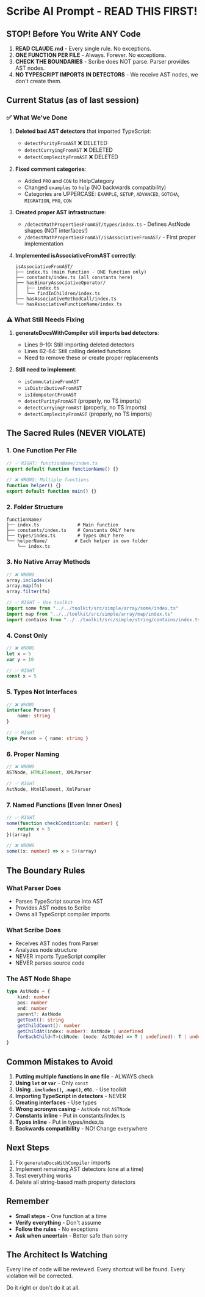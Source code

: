 # Scribe AI Prompt - READ THIS FIRST!

## STOP! Before You Write ANY Code

1. **READ CLAUDE.md** - Every single rule. No exceptions.
2. **ONE FUNCTION PER FILE** - Always. Forever. No exceptions.
3. **CHECK THE BOUNDARIES** - Scribe does NOT parse. Parser provides AST nodes.
4. **NO TYPESCRIPT IMPORTS IN DETECTORS** - We receive AST nodes, we don't create them.

## Current Status (as of last session)

### ✅ What We've Done

1. **Deleted bad AST detectors** that imported TypeScript:
   - `detectPurityFromAST` ❌ DELETED
   - `detectCurryingFromAST` ❌ DELETED
   - `detectComplexityFromAST` ❌ DELETED

2. **Fixed comment categories**:
   - Added `PRO` and `CON` to HelpCategory
   - Changed `examples` to `help` (NO backwards compatibility)
   - Categories are UPPERCASE: `EXAMPLE`, `SETUP`, `ADVANCED`, `GOTCHA`, `MIGRATION`, `PRO`, `CON`

3. **Created proper AST infrastructure**:
   - `/detectMathPropertiesFromAST/types/index.ts` - Defines AstNode shapes (NOT interfaces!)
   - `/detectMathPropertiesFromAST/isAssociativeFromAST/` - First proper implementation

4. **Implemented isAssociativeFromAST correctly**:
   ```
   isAssociativeFromAST/
   ├── index.ts (main function - ONE function only)
   ├── constants/index.ts (all constants here)
   ├── hasBinaryAssociativeOperator/
   │   ├── index.ts
   │   └── findInChildren/index.ts
   ├── hasAssociativeMethodCall/index.ts
   └── hasAssociativeFunctionName/index.ts
   ```

### ⚠️ What Still Needs Fixing

1. **generateDocsWithCompiler still imports bad detectors**:
   - Lines 9-10: Still importing deleted detectors
   - Lines 62-64: Still calling deleted functions
   - Need to remove these or create proper replacements

2. **Still need to implement**:
   - `isCommutativeFromAST`
   - `isDistributiveFromAST`
   - `isIdempotentFromAST`
   - `detectPurityFromAST` (properly, no TS imports)
   - `detectCurryingFromAST` (properly, no TS imports)
   - `detectComplexityFromAST` (properly, no TS imports)

## The Sacred Rules (NEVER VIOLATE)

### 1. One Function Per File

```typescript
// ✅ RIGHT: functionName/index.ts
export default function functionName() {}

// ❌ WRONG: Multiple functions
function helper() {}
export default function main() {}
```

### 2. Folder Structure

```
functionName/
├── index.ts              # Main function
├── constants/index.ts    # Constants ONLY here
├── types/index.ts        # Types ONLY here
└── helperName/          # Each helper in own folder
    └── index.ts
```

### 3. No Native Array Methods

```typescript
// ❌ WRONG
array.includes(x)
array.map(fn)
array.filter(fn)

// ✅ RIGHT - Use toolkit
import some from "../../toolkit/src/simple/array/some/index.ts"
import map from "../../toolkit/src/simple/array/map/index.ts"
import contains from "../../toolkit/src/simple/string/contains/index.ts"
```

### 4. Const Only

```typescript
// ❌ WRONG
let x = 5
var y = 10

// ✅ RIGHT
const x = 5
```

### 5. Types Not Interfaces

```typescript
// ❌ WRONG
interface Person {
	name: string
}

// ✅ RIGHT
type Person = { name: string }
```

### 6. Proper Naming

```typescript
// ❌ WRONG
ASTNode, HTMLElement, XMLParser

// ✅ RIGHT
AstNode, HtmlElement, XmlParser
```

### 7. Named Functions (Even Inner Ones)

```typescript
// ✅ RIGHT
some(function checkCondition(x: number) {
	return x > 5
})(array)

// ❌ WRONG
some((x: number) => x > 5)(array)
```

## The Boundary Rules

### What Parser Does

- Parses TypeScript source into AST
- Provides AST nodes to Scribe
- Owns all TypeScript compiler imports

### What Scribe Does

- Receives AST nodes from Parser
- Analyzes node structure
- NEVER imports TypeScript compiler
- NEVER parses source code

### The AST Node Shape

```typescript
type AstNode = {
	kind: number
	pos: number
	end: number
	parent?: AstNode
	getText(): string
	getChildCount(): number
	getChildAt(index: number): AstNode | undefined
	forEachChild<T>(cbNode: (node: AstNode) => T | undefined): T | undefined
}
```

## Common Mistakes to Avoid

1. **Putting multiple functions in one file** - ALWAYS check
2. **Using `let` or `var`** - Only `const`
3. **Using `.includes()`, `.map()`, etc.** - Use toolkit
4. **Importing TypeScript in detectors** - NEVER
5. **Creating interfaces** - Use types
6. **Wrong acronym casing** - `AstNode` not `ASTNode`
7. **Constants inline** - Put in constants/index.ts
8. **Types inline** - Put in types/index.ts
9. **Backwards compatibility** - NO! Change everywhere

## Next Steps

1. Fix `generateDocsWithCompiler` imports
2. Implement remaining AST detectors (one at a time)
3. Test everything works
4. Delete all string-based math property detectors

## Remember

- **Small steps** - One function at a time
- **Verify everything** - Don't assume
- **Follow the rules** - No exceptions
- **Ask when uncertain** - Better safe than sorry

## The Architect Is Watching

Every line of code will be reviewed. Every shortcut will be found. Every violation will be corrected.

Do it right or don't do it at all.
